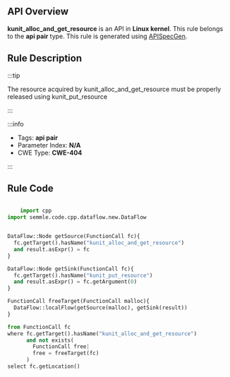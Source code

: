---
---


## API Overview
**kunit_alloc_and_get_resource** is an API in **Linux kernel**. This rule belongs to the **api pair** type. This rule is generated using [APISpecGen](../../tools/APISpecGen).
## Rule Description

:::tip

The resource acquired by kunit_alloc_and_get_resource must be properly released using kunit_put_resource

:::

:::info

- Tags: **api pair**
- Parameter Index: **N/A**
- CWE Type: **CWE-404**

:::

## Rule Code
```python

    import cpp
import semmle.code.cpp.dataflow.new.DataFlow


DataFlow::Node getSource(FunctionCall fc){
  fc.getTarget().hasName("kunit_alloc_and_get_resource")
  and result.asExpr() = fc
}

DataFlow::Node getSink(FunctionCall fc){
  fc.getTarget().hasName("kunit_put_resource")
  and result.asExpr() = fc.getArgument(0)
}

FunctionCall freeTarget(FunctionCall malloc){
  DataFlow::localFlow(getSource(malloc), getSink(result))
}

from FunctionCall fc
where fc.getTarget().hasName("kunit_alloc_and_get_resource")
      and not exists(
        FunctionCall free| 
        free = freeTarget(fc)
      )
select fc.getLocation()

    
```